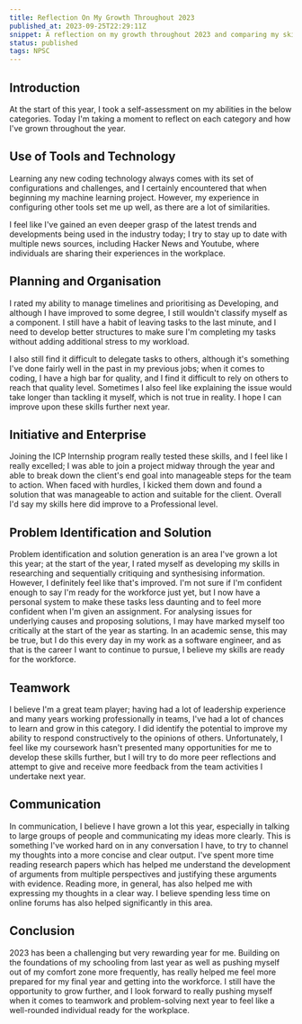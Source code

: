 ```yaml
---
title: Reflection On My Growth Throughout 2023
published_at: 2023-09-25T22:29:11Z  
snippet: A reflection on my growth throughout 2023 and comparing my skills to the self-assessment I took at the start of the year. 
status: published  
tags: NPSC
---
```


## Introduction
At the start of this year, I took a self-assessment on my abilities in the below categories. Today I'm taking a moment to reflect on each category and how I've grown throughout the year.

## Use of Tools and Technology
Learning any new coding technology always comes with its set of configurations and challenges, and I certainly encountered that when beginning my machine learning project. However, my experience in configuring other tools set me up well, as there are a lot of similarities.

I feel like I've gained an even deeper grasp of the latest trends and developments being used in the industry today; I try to stay up to date with multiple news sources, including Hacker News and Youtube, where individuals are sharing their experiences in the workplace.

## Planning and Organisation
I rated my ability to manage timelines and prioritising as Developing, and although I have improved to some degree, I still wouldn't classify myself as a component. I still have a habit of leaving tasks to the last minute, and I need to develop better structures to make sure I'm completing my tasks without adding additional stress to my workload.

I also still find it difficult to delegate tasks to others, although it's something I've done fairly well in the past in my previous jobs; when it comes to coding, I have a high bar for quality, and I find it difficult to rely on others to reach that quality level. Sometimes I also feel like explaining the issue would take longer than tackling it myself, which is not true in reality. I hope I can improve upon these skills further next year.

## Initiative and Enterprise
Joining the ICP Internship program really tested these skills, and I feel like I really excelled; I was able to join a project midway through the year and able to break down the client's end goal into manageable steps for the team to action. When faced with hurdles, I kicked them down and found a solution that was manageable to action and suitable for the client. Overall I'd say my skills here did improve to a Professional level.
## Problem Identification and Solution

Problem identification and solution generation is an area I've grown a lot this year; at the start of the year, I rated myself as developing my skills in researching and sequentially critiquing and synthesising information. However, I definitely feel like that's improved. I'm not sure if I'm confident enough to say I'm ready for the workforce just yet, but I now have a personal system to make these tasks less daunting and to feel more confident when I'm given an assignment. For analysing issues for underlying causes and proposing solutions, I may have marked myself too critically at the start of the year as starting. In an academic sense, this may be true, but I do this every day in my work as a software engineer, and as that is the career I want to continue to pursue, I believe my skills are ready for the workforce.

## Teamwork
I believe I'm a great team player; having had a lot of leadership experience and many years working professionally in teams, I've had a lot of chances to learn and grow in this category. I did identify the potential to improve my ability to respond constructively to the opinions of others. Unfortunately, I feel like my coursework hasn't presented many opportunities for me to develop these skills further, but I will try to do more peer reflections and attempt to give and receive more feedback from the team activities I undertake next year.
## Communication
In communication, I believe I have grown a lot this year, especially in talking to large groups of people and communicating my ideas more clearly. This is something I've worked hard on in any conversation I have, to try to channel my thoughts into a more concise and clear output. I've spent more time reading research papers which has helped me understand the development of arguments from multiple perspectives and justifying these arguments with evidence. Reading more, in general, has also helped me with expressing my thoughts in a clear way. I believe spending less time on online forums has also helped significantly in this area.
## Conclusion
2023 has been a challenging but very rewarding year for me. Building on the foundations of my schooling from last year as well as pushing myself out of my comfort zone more frequently, has really helped me feel more prepared for my final year and getting into the workforce. I still have the opportunity to grow further, and I look forward to really pushing myself when it comes to teamwork and problem-solving next year to feel like a well-rounded individual ready for the workplace.
